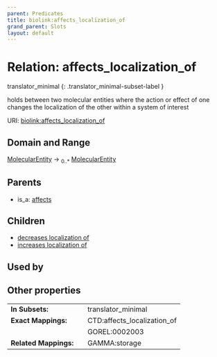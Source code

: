 ```yaml
---
parent: Predicates
title: biolink:affects_localization_of
grand_parent: Slots
layout: default
---
```


# Relation: affects_localization_of

translator_minimal
{: .translator_minimal-subset-label }


holds between two molecular entities where the action or effect of one changes the localization of the other within a system of interest

URI: [biolink:affects_localization_of](https://w3id.org/biolink/vocab/affects_localization_of)

## Domain and Range

[MolecularEntity](MolecularEntity.md) ->  <sub>0..*</sub> [MolecularEntity](MolecularEntity.md)

## Parents

 *  is_a: [affects](affects.md)

## Children

 *  [decreases localization of](decreases_localization_of.md)
 *  [increases localization of](increases_localization_of.md)

## Used by


## Other properties

|  |  |  |
| --- | --- | --- |
| **In Subsets:** | | translator_minimal |
| **Exact Mappings:** | | CTD:affects_localization_of |
|  | | GOREL:0002003 |
| **Related Mappings:** | | GAMMA:storage |


